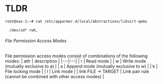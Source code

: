 # TLDR
```bash
root@nas-1:~# cat /etc/apparmor.d/local/abstractions/libvirt-qemu
```
```
  /dev/zd* rwk,
```
###### File Permission Access Modes

File permission access modes consist of combinations of the following modes:
| attr | description |
|---|---|
| r | Read mode |
| w | Write mode (mutually exclusive to a) |
| a | Append mode (mutually exclusive to w) |
| k | File locking mode |
| l | Link mode |
| link FILE -> TARGET | Link pair rule (cannot be combined with other access modes) |
